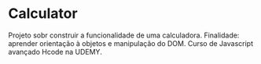 # Calculator
 Projeto sobr construir a funcionalidade de uma calculadora. Finalidade: aprender orientação à objetos e manipulação do DOM. Curso de Javascript avançado Hcode na UDEMY.

